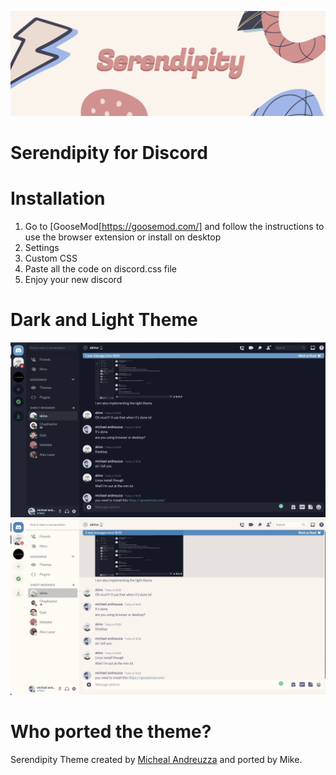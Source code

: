 ![Midnight](https://raw.githubusercontent.com/Serendipity-Theme/assets/main/githubHeader.png)

# Serendipity for Discord


# Installation

1. Go to [GooseMod[https://goosemod.com/] and follow the instructions to use the browser extension or install on desktop
2. Settings
3. Custom CSS
4. Paste all the code on discord.css file
5. Enjoy your new discord

# Dark and Light Theme

![Discord Dark](https://raw.githubusercontent.com/Serendipity-Theme/discord/main/DiscordMidnight.png)
![Discord Light](https://raw.githubusercontent.com/Serendipity-Theme/discord/main/DiscordMorning.png)

# Who ported the theme?

Serendipity Theme created by [Micheal Andreuzza](https://github.com/michael-andreuzza) and ported by Mike.
